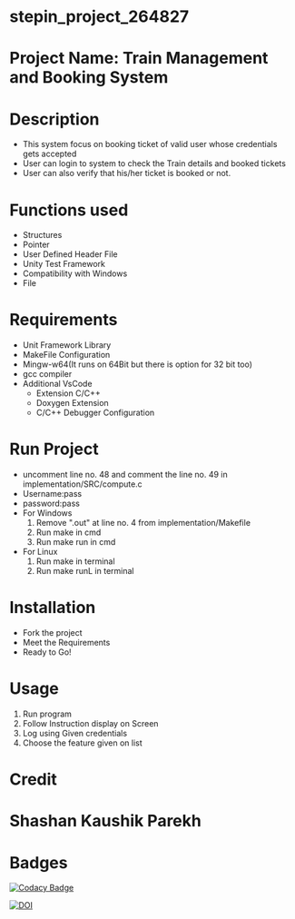 # stepin_project_264827

# Project Name: Train Management and Booking System

# Description
* This system focus on booking ticket of valid user whose credentials gets accepted
* User can login to system to check the Train details and booked tickets
* User can also verify that his/her ticket is booked or not.

# Functions used
* Structures
* Pointer
* User Defined Header File
* Unity Test Framework
* Compatibility with Windows
* File

# Requirements
* Unit Framework Library
* MakeFile Configuration
* Mingw-w64(It runs on 64Bit but there is option for 32 bit too)
* gcc compiler
* Additional VsCode
  * Extension C/C++ 
  * Doxygen Extension
  * C/C++ Debugger Configuration

# Run Project
* uncomment line no. 48 and comment the line no. 49 in implementation/SRC/compute.c
* Username:pass
* password:pass
* For Windows
  1. Remove ".out" at line no. 4 from implementation/Makefile
  2. Run make in cmd
  3. Run make run in cmd
* For Linux
  1. Run make in terminal
  2. Run make runL in terminal

# Installation
* Fork the project
* Meet the Requirements
* Ready to Go!

# Usage
1. Run program
2. Follow Instruction display on Screen
3. Log using Given credentials
4. Choose the feature given on list

# Credit
# Shashan Kaushik Parekh


# Badges

[![Codacy Badge](https://app.codacy.com/project/badge/Grade/ecd689a6295b43e3a19abeb8a1eb7359)](https://www.codacy.com/gh/shashanparekh/stepin_project/dashboard?utm_source=github.com&amp;utm_medium=referral&amp;utm_content=shashanparekh/stepin_project&amp;utm_campaign=Badge_Grade)

[![DOI](https://zenodo.org/badge/355883405.svg)](https://zenodo.org/badge/latestdoi/355883405)

